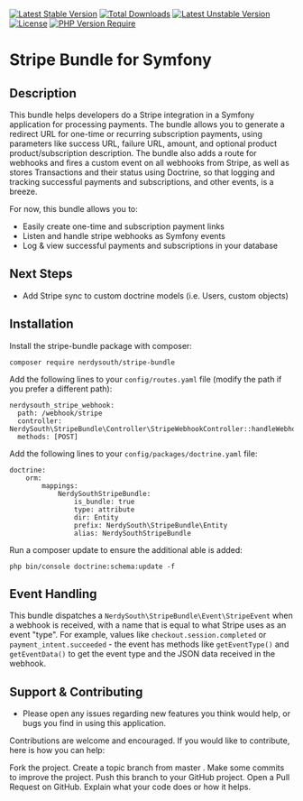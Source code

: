 [![Latest Stable Version](http://poser.pugx.org/nerdysouth/stripe-bundle/v)](https://packagist.org/packages/nerdysouth/stripe-bundle) [![Total Downloads](http://poser.pugx.org/nerdysouth/stripe-bundle/downloads)](https://packagist.org/packages/nerdysouth/stripe-bundle) [![Latest Unstable Version](http://poser.pugx.org/nerdysouth/stripe-bundle/v/unstable)](https://packagist.org/packages/nerdysouth/stripe-bundle) [![License](http://poser.pugx.org/nerdysouth/stripe-bundle/license)](https://packagist.org/packages/nerdysouth/stripe-bundle) [![PHP Version Require](http://poser.pugx.org/nerdysouth/stripe-bundle/require/php)](https://packagist.org/packages/nerdysouth/stripe-bundle)

# Stripe Bundle for Symfony

## Description

This bundle helps developers do a Stripe integration in a Symfony application for processing payments. The bundle allows you to generate a redirect URL for one-time or recurring subscription payments, using parameters like success URL, failure URL, amount, and optional product product/subscription description. The bundle also adds a route for webhooks and fires a custom event on all webhooks from Stripe, as well as stores Transactions and their status using Doctrine, so that logging and tracking successful payments and subscriptions, and other events, is a breeze.

For now, this bundle allows you to:

- Easily create one-time and subscription payment links
- Listen and handle stripe webhooks as Symfony events
- Log & view successful payments and subscriptions in your database

## Next Steps

- Add Stripe sync to custom doctrine models (i.e. Users, custom objects)

## Installation

Install the stripe-bundle package with composer:

`composer require nerdysouth/stripe-bundle`

Add the following lines to your `config/routes.yaml` file (modify the path if you prefer a different path):

```
nerdysouth_stripe_webhook:
  path: /webhook/stripe
  controller: NerdySouth\StripeBundle\Controller\StripeWebhookController::handleWebhook
  methods: [POST]
```

Add the following lines to your `config/packages/doctrine.yaml` file:

```
doctrine:
    orm:
        mappings:
            NerdySouthStripeBundle:
                is_bundle: true
                type: attribute
                dir: Entity
                prefix: NerdySouth\StripeBundle\Entity
                alias: NerdySouthStripeBundle
```

Run a composer update to ensure the additional able is added:

`php bin/console doctrine:schema:update -f`

## Event Handling

This bundle dispatches a `NerdySouth\StripeBundle\Event\StripeEvent` when a webhook is received, with a name that is equal to what Stripe uses as an event "type". For example, values like `checkout.session.completed` or `payment_intent.succeeded` - the event has methods like `getEventType()` and `getEventData()` to get the event type and the JSON data received in the webhook.

## Support & Contributing

- Please open any issues regarding new features you think would help, or bugs you find in using this application.

Contributions are welcome and encouraged. If you would like to contribute, here is how you can help:

Fork the project.
Create a topic branch from master .
Make some commits to improve the project.
Push this branch to your GitHub project.
Open a Pull Request on GitHub.
Explain what your code does or how it helps.
